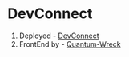# DevConnect

1. Deployed - [DevConnect](https://aditya-dev-connect.herokuapp.com/)
2. FrontEnd by - [Quantum-Wreck](https://github.com/quantum-wreck)
